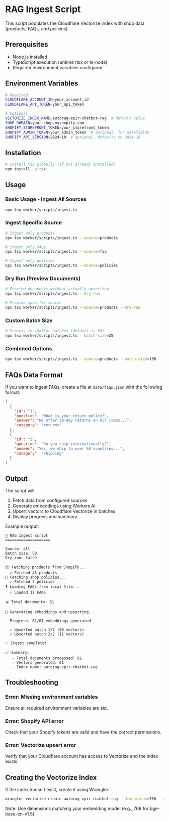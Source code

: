 # RAG Ingest Script

This script populates the Cloudflare Vectorize index with shop data (products, FAQs, and policies).

## Prerequisites

- Node.js installed
- TypeScript execution runtime (tsx or ts-node)
- Required environment variables configured

## Environment Variables

```bash
# Required
CLOUDFLARE_ACCOUNT_ID=your_account_id
CLOUDFLARE_API_TOKEN=your_api_token

# Optional
VECTORIZE_INDEX_NAME=autorag-epir-chatbot-rag  # default value
SHOP_DOMAIN=your-shop.myshopify.com
SHOPIFY_STOREFRONT_TOKEN=your_storefront_token
SHOPIFY_ADMIN_TOKEN=your_admin_token  # optional, for metafields
SHOPIFY_API_VERSION=2024-10  # optional, defaults to 2024-10
```

## Installation

```bash
# Install tsx globally (if not already installed)
npm install -g tsx
```

## Usage

### Basic Usage - Ingest All Sources

```bash
npx tsx worker/scripts/ingest.ts
```

### Ingest Specific Source

```bash
# Ingest only products
npx tsx worker/scripts/ingest.ts --source=products

# Ingest only FAQs
npx tsx worker/scripts/ingest.ts --source=faq

# Ingest only policies
npx tsx worker/scripts/ingest.ts --source=policies
```

### Dry Run (Preview Documents)

```bash
# Preview documents without actually upserting
npx tsx worker/scripts/ingest.ts --dry-run

# Preview specific source
npx tsx worker/scripts/ingest.ts --source=products --dry-run
```

### Custom Batch Size

```bash
# Process in smaller batches (default is 50)
npx tsx worker/scripts/ingest.ts --batch-size=25
```

### Combined Options

```bash
npx tsx worker/scripts/ingest.ts --source=products --batch-size=100
```

## FAQs Data Format

If you want to ingest FAQs, create a file at `data/faqs.json` with the following format:

```json
[
  {
    "id": "1",
    "question": "What is your return policy?",
    "answer": "We offer 30-day returns on all items...",
    "category": "returns"
  },
  {
    "id": "2",
    "question": "Do you ship internationally?",
    "answer": "Yes, we ship to over 50 countries...",
    "category": "shipping"
  }
]
```

## Output

The script will:
1. Fetch data from configured sources
2. Generate embeddings using Workers AI
3. Upsert vectors to Cloudflare Vectorize in batches
4. Display progress and summary

Example output:
```
🚀 RAG Ingest Script
====================

Source: all
Batch size: 50
Dry run: false

📦 Fetching products from Shopify...
  ✓ Fetched 45 products
📄 Fetching shop policies...
  ✓ Fetched 4 policies
❓ Loading FAQs from local file...
  ✓ Loaded 12 FAQs

📊 Total documents: 61

🧮 Generating embeddings and upserting...

  Progress: 61/61 embeddings generated

  ✓ Upserted batch 1/2 (50 vectors)
  ✓ Upserted batch 2/2 (11 vectors)

✅ Ingest complete!

📈 Summary:
   - Total documents processed: 61
   - Vectors generated: 61
   - Index name: autorag-epir-chatbot-rag
```

## Troubleshooting

### Error: Missing environment variables
Ensure all required environment variables are set.

### Error: Shopify API error
Check that your Shopify tokens are valid and have the correct permissions.

### Error: Vectorize upsert error
Verify that your Cloudflare account has access to Vectorize and the index exists.

## Creating the Vectorize Index

If the index doesn't exist, create it using Wrangler:

```bash
wrangler vectorize create autorag-epir-chatbot-rag --dimensions=768 --metric=cosine
```

Note: Use dimensions matching your embedding model (e.g., 768 for bge-base-en-v1.5).
